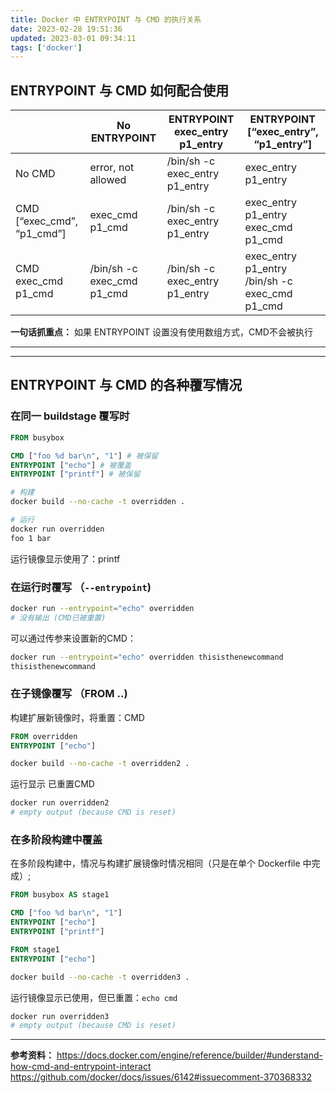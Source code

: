 ```yaml
---
title: Docker 中 ENTRYPOINT 与 CMD 的执行关系
date: 2023-02-28 19:51:36
updated: 2023-03-01 09:34:11
tags: ['docker']
---
```


## ENTRYPOINT 与 CMD 如何配合使用

|                            | No ENTRYPOINT              | ENTRYPOINT exec_entry p1_entry | ENTRYPOINT [“exec_entry”, “p1_entry”]          |
|----------------------------|----------------------------|--------------------------------|------------------------------------------------|
| No CMD                     | error, not allowed         | /bin/sh -c exec_entry p1_entry | exec_entry p1_entry                            |
| CMD [“exec_cmd”, “p1_cmd”] | exec_cmd p1_cmd            | /bin/sh -c exec_entry p1_entry | exec_entry p1_entry exec_cmd p1_cmd            |
| CMD exec_cmd p1_cmd        | /bin/sh -c exec_cmd p1_cmd | /bin/sh -c exec_entry p1_entry | exec_entry p1_entry /bin/sh -c exec_cmd p1_cmd |

**一句话抓重点：** 如果 ENTRYPOINT 设置没有使用数组方式，CMD不会被执行

---
---

## ENTRYPOINT 与 CMD 的各种覆写情况

### 在同一 buildstage 覆写时

```dockerfile
FROM busybox

CMD ["foo %d bar\n", "1"] # 被保留
ENTRYPOINT ["echo"] # 被覆盖
ENTRYPOINT ["printf"] # 被保留
```

```sh
# 构建
docker build --no-cache -t overridden .
```

```sh
# 运行
docker run overridden
foo 1 bar
```

运行镜像显示使用了：printf

### 在运行时覆写 （`--entrypoint`)

```sh
docker run --entrypoint="echo" overridden
# 没有输出 (CMD已被重置)
```

可以通过传参来设置新的CMD：

```sh
docker run --entrypoint="echo" overridden thisisthenewcommand
thisisthenewcommand
```
<!-- more -->
### 在子镜像覆写 （FROM ..)

构建扩展新镜像时，将重置：CMD

```dockerfile
FROM overridden
ENTRYPOINT ["echo"]
```

```sh
docker build --no-cache -t overridden2 .
```

运行显示 已重置CMD

```sh
docker run overridden2
# empty output (because CMD is reset)
```

### 在多阶段构建中覆盖

在多阶段构建中，情况与构建扩展镜像时情况相同（只是在单个 Dockerfile 中完成）;

```dockerfile
FROM busybox AS stage1

CMD ["foo %d bar\n", "1"]
ENTRYPOINT ["echo"]
ENTRYPOINT ["printf"]

FROM stage1
ENTRYPOINT ["echo"]
```

```sh
docker build --no-cache -t overridden3 .
```

运行镜像显示已使用，但已重置：`echo cmd`

```sh
docker run overridden3
# empty output (because CMD is reset)
```

---

**参考资料：**
<https://docs.docker.com/engine/reference/builder/#understand-how-cmd-and-entrypoint-interact>
<https://github.com/docker/docs/issues/6142#issuecomment-370368332>
